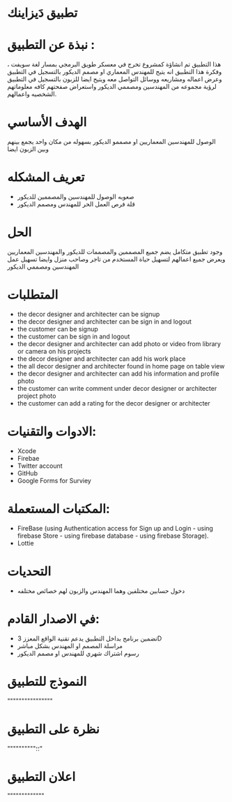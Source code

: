 # تطبيق دَيزاينك 
# نبذة عن التطبيق :

هذا التطبيق تم انشاؤة كمشروع تخرج في معسكر طويق البرمجي بمسار لغة سويفت ، وفكرة هذا التطبيق انه يتيح للمهندس المعماري او مصمم الديكور بالتسجيل في التطبيق وعرض اعماله ومشاريعه ووسائل التواصل معه ويتيح ايضا للزبون بالتسجيل في التطبيق لرؤية مجموعه من المهندسين ومصممي الديكور واستعراض صفحتهم كافه معلوماتهم الشخصيه واعمالهم.



# الهدف الأساسي

الوصول للمهندسين المعماريين او مصممو الديكور بسهوله من مكان واحد يجمع بينهم وبين الزبون ايضا 

# تعريف المشكله 

- صعوبه الوصول للمهندسين والمصممين للديكور
- قلة فرص العمل الحر للمهندس ومصمم الديكور  

# الحل

 وجود تطبيق متكامل يضم جميع المصممين والمصممات للديكور والمهندسين المعماريين ويعرض جميع اعمالهم
لتسهيل حياة المستخدم من تاجر وصاحب منزل وايضا تسهيل عمل المهندسين ومصممي الديكور 


# المتطلبات 

- the decor designer and architecter can be signup
- the decor designer and architecter can be sign in and logout
- the customer can be signup
- the customer can be sign in and logout
- the decor designer and architecter can add photo or video from library or camera on his projects
- the decor designer and architecter can add his work place
- the all decor designer and architecter found in home page on table view
- the decor designer and architecter can add his information and  profile photo
- the customer can write comment under decor designer or architecter project photo 
- the customer can add a rating for the decor designer or architecter


# الادوات والتقنيات: 

- Xcode
- Firebae
- Twitter account
- GitHub
- Google Forms for Surviey


# المكتبات المستعملة: 

-  FireBase (using Authentication access for Sign up and Login - using firebase Store - using firebase database - using firebase Storage).
- Lottie


# التحديات

- دخول حسابين مختلفين وهما المهندس والزبون لهم خصائص مختلفه

# في الاصدار القادم:

- تضمين برنامج بداخل التطبيق يدعم تقنية الواقع المعزز 3D
- مراسلة المصمم او المهندس بشكل مباشر  
- رسوم اشتراك شهري للمهندس او مصمم الديكور


# النموذج للتطبيق

""""""""""""""""


# نظرة على التطبيق
""""""""""؛؛"


# اعلان التطبيق
"""""""""""""


